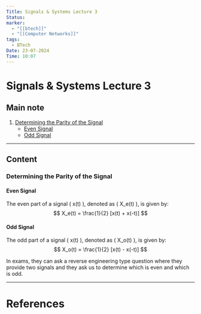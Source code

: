 ```yaml
---
Title: Signals & Systems Lecture 3
Status: 
marker:
  - "[[btech]]"
  - "[[Computer Networks]]"
tags:
  - BTech
Date: 23-07-2024
Time: 10:07
---
```

# Signals & Systems Lecture 3

## Main note

1. [Determining the Parity of the Signal](#determining-the-parity-of-the-signal)
    - [Even Signal](#even-signal)
    - [Odd Signal](#odd-signal)

---

## Content

### Determining the Parity of the Signal

#### Even Signal
The even part of a signal \( x(t) \), denoted as \( X_e(t) \), is given by:
$$ X_e(t) = \frac{1}{2} [x(t) + x(-t)] $$

#### Odd Signal
The odd part of a signal \( x(t) \), denoted as \( X_o(t) \), is given by:
$$ X_o(t) = \frac{1}{2} [x(t) - x(-t)] $$

In exams, they can ask a reverse engineering type question where they provide two signals and they ask us to determine which is even and which is odd. 

---

# References